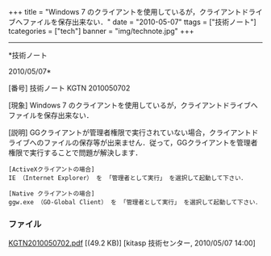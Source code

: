 ﻿+++
title = "Windows 7 のクライアントを使用しているが，クライアントドライブへファイルを保存出来ない．"
date = "2010-05-07"
ttags = ["技術ノート"]
tcategories = ["tech"]
banner = "img/technote.jpg"
+++

-----------------------------------------------------------------------------------------------------------------------------

*技術ノート

2010/05/07*


[番号]
技術ノート KGTN 2010050702

[現象]
Windows 7
のクライアントを使用しているが，クライアントドライブへファイルを保存出来ない．

[説明]
GGクライアントが管理者権限で実行されていない場合，クライアントドライブへのファイルの保存等が出来ません．従って，GGクライアントを管理者権限で実行することで問題が解決します．

    [ActiveXクライアントの場合]
    IE （Internet Explorer） を 「管理者として実行」 を選択して起動して下さい．

    [Native クライアントの場合]
    ggw.exe （GO-Global Client） を 「管理者として実行」 を選択して起動して下さい．


### ファイル

 
 


[KGTN2010050702.pdf](http://techreport.kitasp.net/attachments/download/161/KGTN2010050702.pdf)
 [(49.2 KB)] [kitasp 技術センター, 2010/05/07
14:00]


 


 

